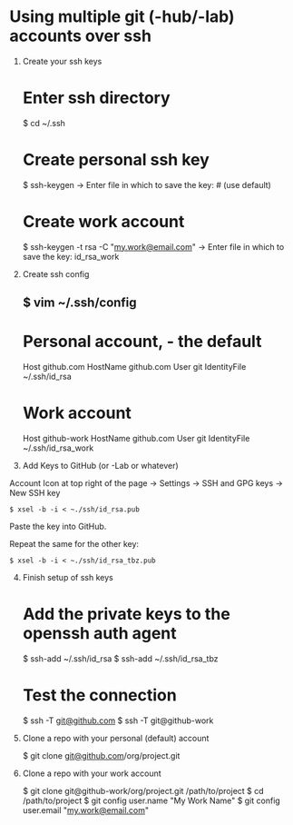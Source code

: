 # Using multiple git (-hub/-lab) accounts over ssh

1. Create your ssh keys

	# Enter ssh directory
	$ cd ~/.ssh

	# Create personal ssh key
	$ ssh-keygen
	-> Enter file in which to save the key: # <Enter> (use default)

	# Create work account
	$ ssh-keygen -t rsa -C "my.work@email.com"
	-> Enter file in which to save the key: id_rsa_work

2. Create ssh config

	$ vim ~/.ssh/config
	-------------------
	# Personal account, - the default
	Host github.com
		HostName github.com
		User git
		IdentityFile ~/.ssh/id_rsa

	# Work account
	Host github-work
		HostName github.com
		User git
		IdentityFile ~/.ssh/id_rsa_work

3. Add Keys to GitHub (or -Lab or whatever)

Account Icon at top right of the page -> Settings -> SSH and GPG keys -> New
SSH key

	$ xsel -b -i < ~./ssh/id_rsa.pub

Paste the key into GitHub.

Repeat the same for the other key:

	$ xsel -b -i < ~./ssh/id_rsa_tbz.pub

4. Finish setup of ssh keys

	# Add the private keys to the openssh auth agent
	$ ssh-add ~/.ssh/id_rsa
	$ ssh-add ~/.ssh/id_rsa_tbz

	# Test the connection
	$ ssh -T git@github.com
	$ ssh -T git@github-work

5. Clone a repo with your personal (default) account

	$ git clone git@github.com/org/project.git

6. Clone a repo with your work account

	$ git clone git@github-work/org/project.git /path/to/project
	$ cd /path/to/project
	$ git config user.name "My Work Name"
	$ git config user.email "my.work@email.com"
